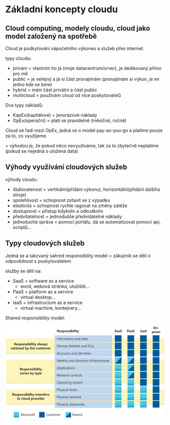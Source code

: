 # Základní koncepty cloudu

## Cloud computing, modely cloudu, cloud jako model založený na spotřebě

Cloud je podkytování vápočetního výkoneu a služeb přes internet.

typy cloudu:
- privání = vlastním ho já (moje datacentrum/srver), je dedikovaný přímo pro mě
- public = je veřejný a já si část pronajímám (pronajímám si výkon, je mi jedno kde se bere)
- hybrid = mám část privátní a část public
- multicloud = používám cloud od více poskytovatelů

Dva typy nákladů:
- KapEx(kapitálové) = jenorázové náklady
- OpEx(operační) = platí se pravidelně (měsíčně, ročně)

Cloud se řadí mezi OpEx, jedná se o model pay-as-you-go a platíme pouze za to, co využijeme.

= výhodou je, že pokud něco nevyužíváme, tak za to zbytečně neplatíme (pokud se nejedná o uložená data)

## Výhody využívání cloudových služeb

výhody cloudu:
- škálovatenost = vertikální(přidání výkonu), horizontální(přidání dalšího stroje)
- spolehlivost = schopnost zotavit se z výpadku
- elasticita = schopnost rychle ragovat na změny zátěže
- dostupnost = přistup kdykoliv a odkudkoliv
- předvítatelnost = jednodušše předvídatelné náklady
- jednoduchá správa = pomocí portálu, dá se automatizovat pomocí api, scriptů...

## Typy cloudových služeb

Jedná se a takzvaný sahred responsibility model = zákazník se děli o odpovědnost s poskytovatelem

služby se dělí na:
- SaaS = software as a service
  - word, webová stránka, uložiště... 
- PaaS = platform as a service
  - virtual desktop...
- IaaS = infrastructure as a service
  - virtual machine, kontejnery...
 
Shared responsibility model:

![alt text](https://github.com/zyt4/maturita/blob/bcd5d3a6f45cd27118a9358d0a6d8acee505b556/obrazky/shared_resp_model.jpg)
